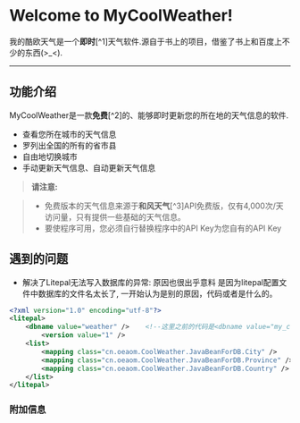 ﻿Welcome to MyCoolWeather!
=========================


我的酷欧天气是一个**即时**[^1]天气软件.源自于书上的项目，借鉴了书上和百度上不少的东西(>_<).

----------


功能介绍
-------------

MyCoolWeather是一款**免费**[^2]的、能够即时更新您的所在地的天气信息的软件.
* 查看您所在城市的天气信息
* 罗列出全国的所有的省市县
* 自由地切换城市
* 手动更新天气信息、自动更新天气信息


> **请注意:**

> - 免费版本的天气信息来源于**和风天气**[^3]API免费版，仅有4,000次/天访问量，只有提供一些基础的天气信息。
> - 要使程序可用，您必须自行替换程序中的API Key为您自有的API Key


遇到的问题
-----------------

* 解决了Litepal无法写入数据库的异常:
			原因也很出乎意料 是因为litepal配置文件中数据库的文件名太长了,
一开始认为是别的原因，代码或者是什么的。
```xml
<?xml version="1.0" encoding="utf-8"?>
<litepal>
    <dbname value="weather" />    <!--这里之前的代码是<dbname value="my_cool_weather" />-->
        <version value="1" />
    <list>
        <mapping class="cn.oeaom.CoolWeather.JavaBeanForDB.City" />
        <mapping class="cn.oeaom.CoolWeather.JavaBeanForDB.Province" />
        <mapping class="cn.oeaom.CoolWeather.JavaBeanForDB.Country" />
    </list>
</litepal>
```


### 附加信息


[1]:若您没有开启即时更新服务，则该应用可能不会自动更新天气信息。另，若您的设备已开启省电模式，该应用仍不会自动更新天气信息。
[2]:免费版本只支持少许天气信息的浏览和有限的查询次数。
[3]:和风天气是一个有提供json返回的免费的天气api服务提供商